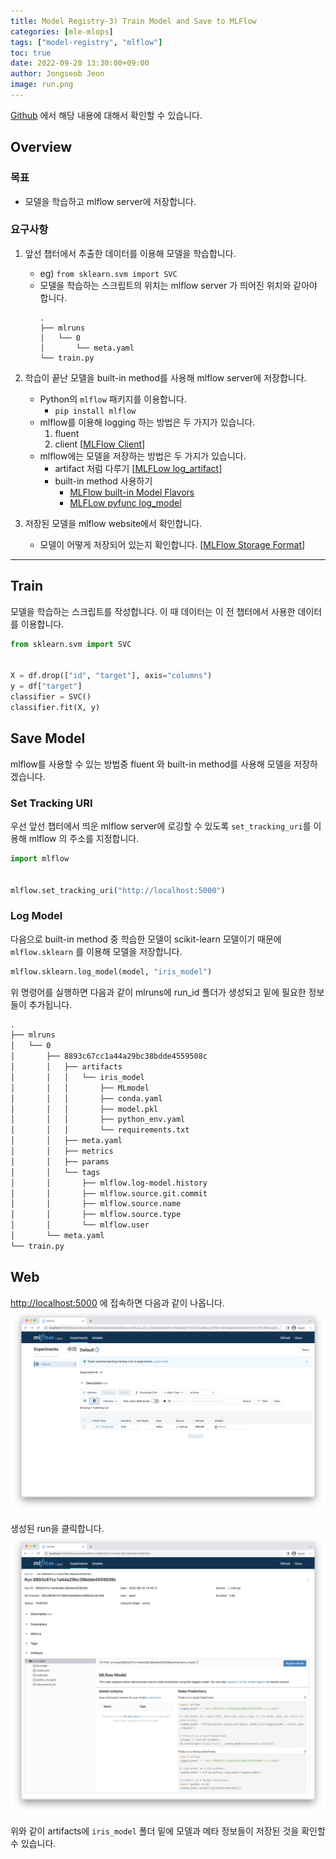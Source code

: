 ```yaml
---
title: Model Registry-3) Train Model and Save to MLFlow
categories: [mle-mlops]
tags: ["model-registry", "mlflow"]
toc: true
date: 2022-09-20 13:30:00+09:00
author: Jongseob Jeon
image: run.png
---
```


[Github](https://github.com/Aiden-Jeon/mle-mlops/tree/main/02_model_registry) 에서 해당 내용에 대해서 확인할 수 있습니다.

## Overview
### 목표

- 모델을 학습하고 mlflow server에 저장합니다.

### 요구사항

1. 앞선 챕터에서 추출한 데이터를 이용해 모델을 학습합니다.
    - eg) `from sklearn.svm import SVC`
    - 모델을 학습하는 스크립트의 위치는 mlflow server 가 띄어진 위치와 같아야 합니다.
        ```
        .
        ├── mlruns
        │   └── 0
        │       └── meta.yaml
        └── train.py
        ```
        
2. 학습이 끝난 모델을 built-in method를 사용해 mlflow server에 저장합니다.
    - Python의 `mlflow` 패키지를 이용합니다.
        - `pip install mlflow`
    - mlflow를 이용해 logging 하는 방법은 두 가지가 있습니다.
        1. fluent
        2. client [[MLFlow Client](https://www.mlflow.org/docs/latest/python_api/mlflow.client.html)]
    - mlflow에는 모델을 저장하는 방법은 두 가지가 있습니다.
        - artifact 처럼 다루기 [[MLFLow log_artifact](https://mlflow.org/docs/latest/python_api/mlflow.html#mlflow.log_artifact)]
        - built-in method 사용하기
            - [MLFlow built-in Model Flavors](https://www.mlflow.org/docs/latest/models.html#built-in-model-flavors)
            - [MLFLow pyfunc log_model](https://mlflow.org/docs/latest/python_api/mlflow.pyfunc.html#mlflow.pyfunc.log_model)
3. 저장된 모델을 mlflow website에서 확인합니다.
    - 모델이 어떻게 저장되어 있는지 확인합니다. [[MLFlow Storage Format](https://www.mlflow.org/docs/latest/models.html#storage-format)]

---

## Train

모델을 학습하는 스크립트를 작성합니다. 이 때 데이터는 이 전 챕터에서 사용한 데이터를 이용합니다.

```python
from sklearn.svm import SVC


X = df.drop(["id", "target"], axis="columns")
y = df["target"]
classifier = SVC()
classifier.fit(X, y)
```

## Save Model
mlflow를 사용할 수 있는 방법중 fluent 와 built-in method를 사용해 모델을 저장하겠습니다.


### Set Tracking URI
우선 앞선 챕터에서 띄운 mlflow server에 로깅할 수 있도록 `set_tracking_uri`를 이용해 mlflow 의 주소를 지정합니다.

```python
import mlflow


mlflow.set_tracking_uri("http://localhost:5000")
```

### Log Model
다음으로 built-in method 중 학습한 모델이 scikit-learn 모델이기 때문에 `mlflow.sklearn` 를 이용해 모델을 저장합니다.

```python
mlflow.sklearn.log_model(model, "iris_model")
```

위 명령어를 실행하면 다음과 같이 mlruns에 run_id 폴더가 생성되고 밑에 필요한 정보들이 추가됩니다.
```zsh
.
├── mlruns
│   └── 0
│       ├── 8893c67cc1a44a29bc38bdde4559508c
│       │   ├── artifacts
│       │   │   └── iris_model
│       │   │       ├── MLmodel
│       │   │       ├── conda.yaml
│       │   │       ├── model.pkl
│       │   │       ├── python_env.yaml
│       │   │       └── requirements.txt
│       │   ├── meta.yaml
│       │   ├── metrics
│       │   ├── params
│       │   └── tags
│       │       ├── mlflow.log-model.history
│       │       ├── mlflow.source.git.commit
│       │       ├── mlflow.source.name
│       │       ├── mlflow.source.type
│       │       └── mlflow.user
│       └── meta.yaml
└── train.py
```

## Web

[http://localhost:5000](http://localhost:5000) 에 접속하면 다음과 같이 나옵니다.
![mlflow ui](mlflow-ui-log.png)

생성된 run을 클릭합니다.
![run](run.png)

위와 같이 artifacts에 `iris_model` 폴더 밑에 모델과 메타 정보들이 저장된 것을 확인할 수 있습니다.